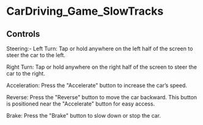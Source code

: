 # CarDriving_Game_SlowTracks

## Controls 
Steering:-
Left Turn: Tap or hold anywhere on the left half of the screen to steer the car to the left.

Right Turn: Tap or hold anywhere on the right half of the screen to steer the car to the right.

Acceleration: Press the "Accelerate" button to increase the car’s speed.

Reverse: Press the "Reverse" button to move the car backward. This button is positioned near the "Accelerate" button for easy access.

Brake: Press the "Brake" button to slow down or stop the car.

